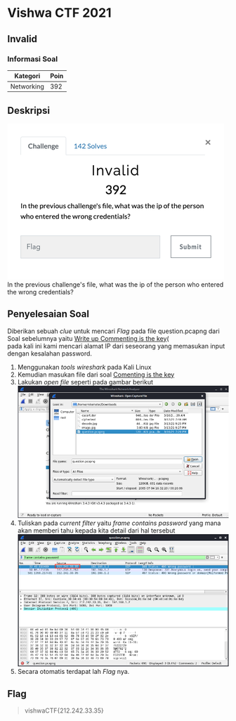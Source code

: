 # Vishwa CTF 2021
## Invalid
### Informasi Soal
| Kategori | Poin |
|----------|------|
| Networking | 392 |

## Deskripsi
![image](https://raw.githubusercontent.com/mhilmi999/writeUp-CTF/main/vishwaCTF/Networking/Invalid/screenshot/soalInvalid.png)\
In the previous challenge's file, what was the ip of the person who entered the wrong credentials?

## Penyelesaian Soal
Diberikan sebuah *clue* untuk mencari *Flag* pada file question.pcapng dari Soal sebelumnya yaitu [Write up Commenting is the key](https://github.com/mhilmi999/writeUp-CTF/blob/main/vishwaCTF/Networking/CommentingistheKey/README.md)( <br />
pada kali ini kami mencari alamat IP dari seseorang yang memasukan input dengan kesalahan password.<br />
1. Menggunakan *tools* *wireshark* pada Kali Linux
2. Kemudian masukan file dari soal [Comenting is the key](https://github.com/mhilmi999/writeUp-CTF/raw/main/vishwaCTF/Networking/CommentingistheKey/question.pcapng)
3. Lakukan *open file* seperti pada gambar berikut![image](https://raw.githubusercontent.com/mhilmi999/writeUp-CTF/main/vishwaCTF/Networking/Invalid/screenshot/fileSoal.png)
4. Tuliskan pada *current filter* yaitu *frame contains password* yang mana akan memberi tahu kepada kita detail dari hal tersebut ![image](https://raw.githubusercontent.com/mhilmi999/writeUp-CTF/main/vishwaCTF/Networking/Invalid/screenshot/flag.png)
5. Secara otomatis terdapat lah *Flag* nya.


## Flag
> vishwaCTF{212.242.33.35}
